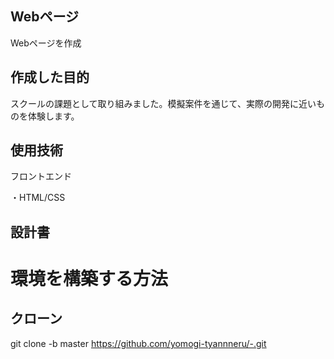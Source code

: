 ## Webページ
Webページを作成


## 作成した目的
スクールの課題として取り組みました。模擬案件を通じて、実際の開発に近いものを体験します。

## 使用技術
フロントエンド

・HTML/CSS

## 設計書



# 環境を構築する方法

## クローン
git clone -b master https://github.com/yomogi-tyannneru/-.git
